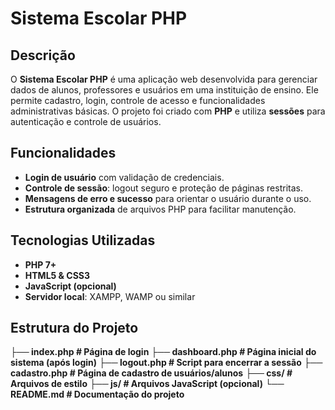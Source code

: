 # Sistema Escolar PHP

## Descrição
O **Sistema Escolar PHP** é uma aplicação web desenvolvida para gerenciar dados de alunos, professores e usuários em uma instituição de ensino. Ele permite cadastro, login, controle de acesso e funcionalidades administrativas básicas. O projeto foi criado com **PHP** e utiliza **sessões** para autenticação e controle de usuários.

## Funcionalidades
- **Login de usuário** com validação de credenciais.  
- **Controle de sessão**: logout seguro e proteção de páginas restritas.  
- **Mensagens de erro e sucesso** para orientar o usuário durante o uso.  
- **Estrutura organizada** de arquivos PHP para facilitar manutenção.  

## Tecnologias Utilizadas
- **PHP 7+**  
- **HTML5 & CSS3**  
- **JavaScript (opcional)**  
- **Servidor local**: XAMPP, WAMP ou similar  

## Estrutura do Projeto

**├── index.php # Página de login**
**├── dashboard.php # Página inicial do sistema (após login)**
**├── logout.php # Script para encerrar a sessão**
**├── cadastro.php # Página de cadastro de usuários/alunos**
**├── css/ # Arquivos de estilo**
**├── js/ # Arquivos JavaScript (opcional)**
**└── README.md # Documentação do projeto**
